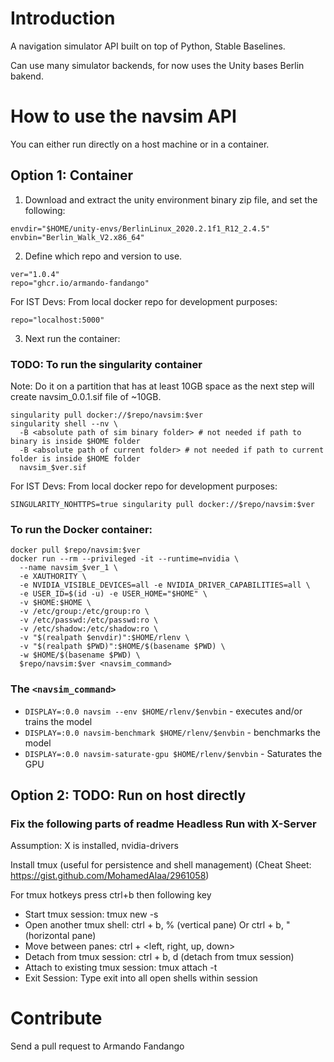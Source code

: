 # Introduction 
A navigation simulator API built on top of Python, Stable Baselines.

Can use many simulator backends, for now uses the Unity bases Berlin bakend.

# How to use the navsim API

You can either run directly on a host machine or in a container. 

## Option 1: Container

1. Download and extract the unity environment binary zip file, and 
set the following:
```
envdir="$HOME/unity-envs/BerlinLinux_2020.2.1f1_R12_2.4.5"
envbin="Berlin_Walk_V2.x86_64"
```
2. Define which repo and version to use.
```
ver="1.0.4"
repo="ghcr.io/armando-fandango"
```
For IST Devs: From local docker repo for development purposes:
```
repo="localhost:5000"
```
3. Next run the container:

### TODO: To run the singularity container
Note: Do it on a partition that has at least 10GB space as the next step will create navsim_0.0.1.sif file of ~10GB.

```
singularity pull docker://$repo/navsim:$ver
singularity shell --nv \
  -B <absolute path of sim binary folder> # not needed if path to binary is inside $HOME folder  
  -B <absolute path of current folder> # not needed if path to current folder is inside $HOME folder
  navsim_$ver.sif
```
For IST Devs: From local docker repo for development purposes:
```
SINGULARITY_NOHTTPS=true singularity pull docker://$repo/navsim:$ver
```
### To run the Docker container:

```
docker pull $repo/navsim:$ver
docker run --rm --privileged -it --runtime=nvidia \
  --name navsim_$ver_1 \
  -e XAUTHORITY \
  -e NVIDIA_VISIBLE_DEVICES=all -e NVIDIA_DRIVER_CAPABILITIES=all \
  -e USER_ID=$(id -u) -e USER_HOME="$HOME" \
  -v $HOME:$HOME \
  -v /etc/group:/etc/group:ro \
  -v /etc/passwd:/etc/passwd:ro \
  -v /etc/shadow:/etc/shadow:ro \
  -v "$(realpath $envdir)":$HOME/rlenv \
  -v "$(realpath $PWD)":$HOME/$(basename $PWD) \
  -w $HOME/$(basename $PWD) \
  $repo/navsim:$ver <navsim_command>
```

### The `<navsim_command>`
* `DISPLAY=:0.0 navsim --env $HOME/rlenv/$envbin` - executes and/or trains the model
* `DISPLAY=:0.0 navsim-benchmark $HOME/rlenv/$envbin` - benchmarks the model
* `DISPLAY=:0.0 navsim-saturate-gpu $HOME/rlenv/$envbin` - Saturates the GPU

## Option 2: TODO: Run on host directly
### Fix the following parts of readme Headless Run with X-Server 

Assumption: X is installed, nvidia-drivers

Install tmux (useful for persistence and shell management) (Cheat Sheet: https://gist.github.com/MohamedAlaa/2961058)  

For tmux hotkeys press ctrl+b then following key  

* Start tmux session: tmux new -s <session name>
* Open another tmux shell: ctrl + b, % (vertical pane) Or ctrl + b, " (horizontal pane)
* Move between panes: ctrl + <left, right, up, down>
* Detach from tmux session: ctrl + b, d  (detach from tmux session)
* Attach to existing tmux session: tmux attach -t <session name>
* Exit Session: Type exit into all open shells within session


# Contribute

Send a pull request to Armando Fandango

